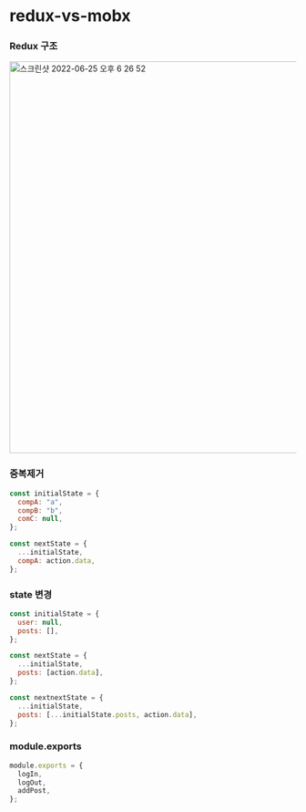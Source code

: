 # redux-vs-mobx

### Redux 구조

<img width="687" alt="스크린샷 2022-06-25 오후 6 26 52" src="https://user-images.githubusercontent.com/62373865/175767490-5fa508a7-ff55-47d7-8dbc-41324bb6e5b8.png">

### 중복제거

```javascript
const initialState = {
  compA: "a",
  compB: "b",
  comC: null,
};

const nextState = {
  ...initialState,
  compA: action.data,
};
```

### state 변경

```javascript
const initialState = {
  user: null,
  posts: [],
};

const nextState = {
  ...initialState,
  posts: [action.data],
};

const nextnextState = {
  ...initialState,
  posts: [...initialState.posts, action.data],
};
```

### module.exports

```javascript
module.exports = {
  logIn,
  logOut,
  addPost,
};
```
